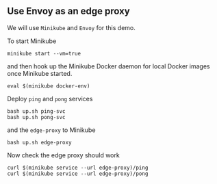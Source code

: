 ## Use Envoy as an edge proxy

We will use `Minikube` and `Envoy` for this demo.

To start Minikube

```minikube start --vm=true```

and then hook up the Minikube Docker daemon for local Docker images once Minikube started.

```eval $(minikube docker-env)```

Deploy `ping` and `pong` services

```
bash up.sh ping-svc
bash up.sh pong-svc
```

and the `edge-proxy` to Minikube

```bash up.sh edge-proxy```

Now check the edge proxy should work

```
curl $(minikube service --url edge-proxy)/ping
curl $(minikube service --url edge-proxy)/pong
```
